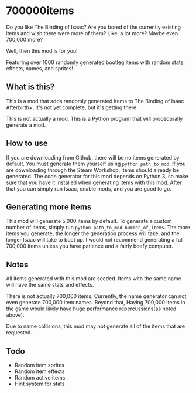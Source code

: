 # 700000items
Do you like The Binding of Isaac? Are you bored of the currently existing items
and wish there were more of them? Like, a lot more? Maybe even 700,000 more?

Well, then this mod is for you!

Featuring over 1000 randomly generated bootleg items with random stats, effects,
names, and sprites!


## What is this?
This is a mod that adds randomly generated items to The Binding of Isaac
Afterbirth+. It's not yet complete, but it's getting there.

This is not actually a mod. This is a Python program that will procedurally
generate a mod.

## How to use
If you are downloading from Github, there will be no items generated by default.
You must generate them yourself using `python path_to_mod`. If you are
downloading through the Steam Workshop, items should already be generated.
The code generator for this mod depends on Python 3, so make sure that you have
it installed when generating items with this mod. After that you can simply run
Isaac, enable mods, and you are good to go.

## Generating more items
This mod will generate 5,000 items by default. To generate a custom number of
items, simply run `python path_to_mod number_of_items`. The more items you
generate, the longer the generation process will take, and the longer Isaac will
take to boot up. I would not recommend generating a full 700,000 items unless
you have patience and a fairly beefy computer.

## Notes
All items generated with this mod are seeded. Items with the same name will have
the same stats and effects.

There is not actually 700,000 items. Currently, the name generator can not even
generate 700,000 item names. Beyond that, Having 700,000 items in the game would
likely have huge performance repercussions(as noted above).

Due to name collisions, this mod may not generate all of the items that are
requested.

## Todo

* Random item sprites
* Random item effects
* Random active items
* Hint system for stats
